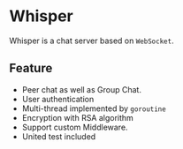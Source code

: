 # Whisper

Whisper is a chat server based on `WebSocket`.

## Feature
* Peer chat as well as Group Chat.
* User authentication
* Multi-thread implemented by `goroutine`
* Encryption with RSA algorithm
* Support custom Middleware.
* United test included




